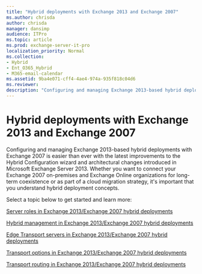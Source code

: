 ```yaml
---
title: "Hybrid deployments with Exchange 2013 and Exchange 2007"
ms.author: chrisda
author: chrisda
manager: dansimp
audience: ITPro
ms.topic: article
ms.prod: exchange-server-it-pro
localization_priority: Normal
ms.collection:
- Hybrid
- Ent_O365_Hybrid
- M365-email-calendar
ms.assetid: 9ba4e071-cff4-4ae4-974a-935f818c04d6
ms.reviewer: 
description: "Configuring and managing Exchange 2013-based hybrid deployments with Exchange 2007 is easier than ever with the latest improvements to the Hybrid Configuration wizard and architectural changes introduced in Microsoft Exchange Server 2013. Whether you want to connect your Exchange 2007 on-premises and Exchange Online organizations for long-term coexistence or as part of a cloud migration strategy, it's important that you understand hybrid deployment concepts."
---
```


# Hybrid deployments with Exchange 2013 and Exchange 2007

Configuring and managing Exchange 2013-based hybrid deployments with Exchange 2007 is easier than ever with the latest improvements to the Hybrid Configuration wizard and architectural changes introduced in Microsoft Exchange Server 2013. Whether you want to connect your Exchange 2007 on-premises and Exchange Online organizations for long-term coexistence or as part of a cloud migration strategy, it's important that you understand hybrid deployment concepts.

Select a topic below to get started and learn more:

[Server roles in Exchange 2013/Exchange 2007 hybrid deployments](server-roles.md)

[Hybrid management in Exchange 2013/Exchange 2007 hybrid deployments](hybrid-management.md)

[Edge Transport servers in Exchange 2013/Exchange 2007 hybrid deployments](edge-transport-serverrs.md)

[Transport options in Exchange 2013/Exchange 2007 hybrid deployments](transport-options.md)

[Transport routing in Exchange 2013/Exchange 2007 hybrid deployments](transport-routing.md)
